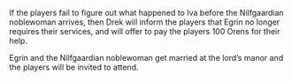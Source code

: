 If the players fail to figure out what happened to Iva before the Nilfgaardian noblewoman arrives, then Drek will inform the players that Egrin no longer requires their services, and will offer to pay the players 100 Orens for their help.

Egrin and the Nilfgaardian noblewoman get married at the lord’s manor and the players will be invited to attend.